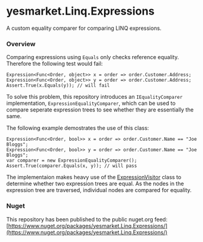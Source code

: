 # yesmarket.Linq.Expressions

A custom equality comparer for comparing LINQ expressions.

### Overview

Comparing expressions using <code lang="cs" linenumbers="off">Equals</code> only checks reference equality. Therefore the following test would fail:

    Expression<Func<Order, object>> x = order => order.Customer.Address;
    Expression<Func<Order, object>> y = order => order.Customer.Address;
    Assert.True(x.Equals(y)); // will fail

To solve this problem, this repository introduces an <code lang="cs" linenumbers="off">IEqualityComparer<Expression></code> implementation, <code lang="cs" linenumbers="off">ExpressionEqualityComparer</code>, which can be used to compare seperate expression trees to see whether they are essentially the same.

The following example demostrates the use of this class:

    Expression<Func<Order, bool>> x = order => order.Customer.Name == "Joe Bloggs";
    Expression<Func<Order, bool>> y = order => order.Customer.Name == "Joe Bloggs";
    var comparer = new ExpressionEqualityComparer();
    Assert.True(comparer.Equals(x, y)); // will pass

The implementaion makes heavy use of the [ExpressionVisitor](https://msdn.microsoft.com/en-us/library/system.linq.expressions.expressionvisitor(v=vs.110).aspx) class to determine whether two expression trees are equal. As the nodes in the expression tree are traversed, individual nodes are compared for equality.

### Nuget

This repository has been published to the public nuget.org feed:
[https://www.nuget.org/packages/yesmarket.Linq.Expressions/](https://www.nuget.org/packages/yesmarket.Linq.Expressions/)